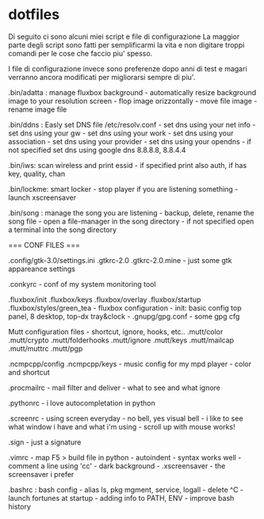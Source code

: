 dotfiles
========

Di seguito ci sono alcuni miei script e file di configurazione
La maggior parte degli script sono fatti per semplificarmi la vita e non digitare troppi comandi per le cose che faccio piu' spesso.

I file di configurazione invece sono preferenze dopo anni di test e magari verranno ancora modificati per migliorarsi sempre di piu'.


.bin/adatta :  manage fluxbox background
    - automatically resize background image to your resolution screen
    - flop image orizzontally
    - move file image
    - rename image file


.bin/ddns : Easly set DNS file /etc/resolv.conf
    - set dns using your net info
    - set dns using your gw
    - set dns using your work
    - set dns using your association
    - set dns using your provider
    - set dns using your opendns
    - if not specified set dns using google dns 8.8.8.8, 8.8.4.4



.bin/iws: scan wireless and print essid
    - if specified print also auth, if has key, quality, chan

.bin/lockme: smart locker
 	- stop player if you are listening something
    - launch xscreensaver

.bin/song :  manage the song you are listening
    - backup, delete, rename the song file
    - open a file-manager in the song directory
    - if not specified open a terminal into the song directory

=== CONF FILES ===

.config/gtk-3.0/settings.ini
.gtkrc-2.0
.gtkrc-2.0.mine
    - just some gtk appareance settings

.conkyrc
    - conf of my system monitoring tool

.fluxbox/init
.fluxbox/keys
.fluxbox/overlay
.fluxbox/startup
.fluxbox/styles/green_tea
	- fluxbox configuration
	- init: basic config top panel, 8 desktop, top-dx tray&clock
    -
.gnupg/gpg.conf
    - some gpg cfg

Mutt configuration files
    - shortcut, ignore, hooks, etc..
 .mutt/color
 .mutt/crypto
 .mutt/folderhooks
 .mutt/ignore
 .mutt/keys
 .mutt/mailcap
 .mutt/muttrc
 .mutt/pgp

.ncmpcpp/config
.ncmpcpp/keys
    - music config for my mpd player
    - color and shortcut

.procmailrc
    - mail filter and deliver
    - what to see and what ignore

.pythonrc
    - i love autocompletation in python

.screenrc
    - using screen everyday
    - no bell, yes visual bell
    - i like to see what window i have and what i'm using
    - scroll up with mouse works!

.sign
    - just a signature

.vimrc
    - map F5 > build file in python
    - autoindent
    - syntax works well
    - comment a line using 'cc'
    - dark background
    -
.xscreensaver
    - the screensaver i prefer


.bashrc : bash config
    - alias ls, pkg mgment, service, logall
    - delete  ^C
    - launch fortunes at startup
    - adding info to  PATH, ENV
    - improve bash history

